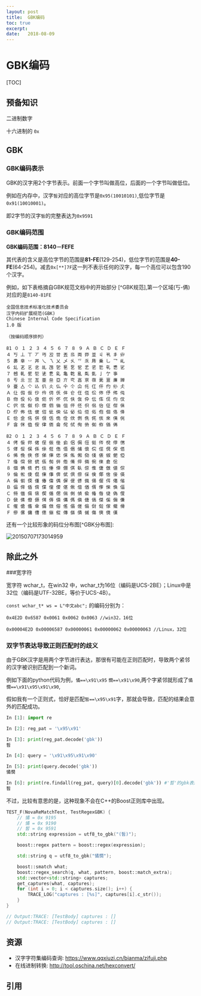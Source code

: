 ```yaml
---
layout: post
title:  GBK编码
toc: true 
excerpt: 
date:   2018-08-09
---
```

# GBK编码 

[TOC]

## 预备知识

二进制数字

十六进制的 ```0x```



## GBK

### GBK编码表示

GBK的汉字用2个字节表示。前面一个字节叫做高位，后面的一个字节叫做低位。

例如在内存中，汉字```皙```对应的高位字节是```0x95(10010101)```,低位字节是```0x91(10010001)```。

即2字节的汉字```皙```的完整表达为```0x9591```



### GBK编码范围

**GBK编码范围：8140－FEFE**

其代表的含义是高位字节的范围是**81-FE**(129-254)，低位字节的范围是**40-FE**(64-254)。减去```0x[**]7F```这一列不表示任何的汉字，每一个高位可以包含190个汉字。

例如，如下表格摘自GBK规范文档中的开始部分 [^GBK规范],第一个区域(丂-侢)对应的是```8140-81FE```

```
全国信息技术标准化技术委员会
汉字内码扩展规范(GBK)
Chinese Internal Code Specification
1.0 版

（按编码顺序排列）

81 ０ １ ２ ３ ４ ５ ６ ７ ８ ９ Ａ Ｂ Ｃ Ｄ Ｅ Ｆ
４ 丂 丄 丅 丆 丏 丒 丗 丟 丠 両 丣 並 丩 丮 丯 丱
５ 丳 丵 丷 丼 乀 乁 乂 乄 乆 乊 乑 乕 乗 乚 乛 乢
６ 乣 乤 乥 乧 乨 乪 乫 乬 乭 乮 乯 乲 乴 乵 乶 乷
７ 乸 乹 乺 乻 乼 乽 乿 亀 亁 亂 亃 亄 亅 亇 亊
８ 亐 亖 亗 亙 亜 亝 亞 亣 亪 亯 亰 亱 亴 亶 亷 亸
９ 亹 亼 亽 亾 仈 仌 仏 仐 仒 仚 仛 仜 仠 仢 仦 仧
Ａ 仩 仭 仮 仯 仱 仴 仸 仹 仺 仼 仾 伀 伂 伃 伄 伅
Ｂ 伆 伇 伈 伋 伌 伒 伓 伔 伕 伖 伜 伝 伡 伣 伨 伩
Ｃ 伬 伭 伮 伱 伳 伵 伷 伹 伻 伾 伿 佀 佁 佂 佄 佅
Ｄ 佇 佈 佉 佊 佋 佌 佒 佔 佖 佡 佢 佦 佨 佪 佫 佭
Ｅ 佮 佱 佲 併 佷 佸 佹 佺 佽 侀 侁 侂 侅 來 侇 侊
Ｆ 侌 侎 侐 侒 侓 侕 侖 侘 侙 侚 侜 侞 侟 価 侢

82 ０ １ ２ ３ ４ ５ ６ ７ ８ ９ Ａ Ｂ Ｃ Ｄ Ｅ Ｆ
４ 侤 侫 侭 侰 侱 侲 侳 侴 侶 侷 侸 侹 侺 侻 侼 侽
５ 侾 俀 俁 係 俆 俇 俈 俉 俋 俌 俍 俒 俓 俔 俕 俖
６ 俙 俛 俠 俢 俤 俥 俧 俫 俬 俰 俲 俴 俵 俶 俷 俹
７ 俻 俼 俽 俿 倀 倁 倂 倃 倄 倅 倆 倇 倈 倉 倊
８ 個 倎 倐 們 倓 倕 倖 倗 倛 倝 倞 倠 倢 倣 値 倧
９ 倫 倯 倰 倱 倲 倳 倴 倵 倶 倷 倸 倹 倻 倽 倿 偀
Ａ 偁 偂 偄 偅 偆 偉 偊 偋 偍 偐 偑 偒 偓 偔 偖 偗
Ｂ 偘 偙 偛 偝 偞 偟 偠 偡 偢 偣 偤 偦 偧 偨 偩 偪
Ｃ 偫 偭 偮 偯 偰 偱 偲 偳 側 偵 偸 偹 偺 偼 偽 傁
Ｄ 傂 傃 傄 傆 傇 傉 傊 傋 傌 傎 傏 傐 傑 傒 傓 傔
Ｅ 傕 傖 傗 傘 備 傚 傛 傜 傝 傞 傟 傠 傡 傢 傤 傦
Ｆ 傪 傫 傭 傮 傯 傰 傱 傳 傴 債 傶 傷 傸 傹 傼

```



还有一个比较形象的码位分布图[^GBK分布图]:

![20150707173014959](/Users/liujiaxiang/Document/olenet.github.io/_posts/static/pics/gbk.png)







## 除此之外

###宽字符

[宽字符]: https://blog.csdn.net/daliang126/article/details/53584395

宽字符 wchar_t，在win32 中，wchar_t为16位（编码是UCS-2BE）；Linux中是32位（编码是UTF-32BE，等价于UCS-4B）。

```const wchar_t* ws = L"中文abc";``` 的编码分别为：

```0x4E2D 0x6587 0x0061 0x0062 0x0063 //win32，16位```

```0x00004E2D 0x00006587 0x00000061 0x00000062 0x00000063 //Linux，32位```

 

### 双字节表达导致正则匹配时的歧义

由于GBK汉字是用两个字节进行表达，那很有可能在正则匹配时，导致两个紧邻的汉字被识别匹配到一个新词。

例如下面的python代码为例，```憰==\x91\x95``` ```憪==\x91\x90```,两个字紧邻就形成了```憰憪==\x91\x95\x91\x90```,

假如我有一个正则式，恰好是匹配```皙==\x95\x91```字，那就会导致，匹配的结果会意外的匹配成功。

```python
In [1]: import re

In [2]: reg_pat = '\x95\x91'

In [3]: print(reg_pat.decode('gbk'))
晳

In [4]: query = '\x91\x95\x91\x90'

In [5]: print(query.decode('gbk'))
憰憪

In [6]: print(re.findall(reg_pat, query)[0].decode('gbk')) #'晳'的gbk表达恰好在'憰憪'中, 会被匹配到
晳
```



不过，比较有意思的是，这种现象不会在C++的Boost正则库中出现。

```c++
TEST_F(NovaReMatchTest, TestRegexGBK) {
    // 憰 = 0x 9195
    // 憰 = 0x 9190
    // 皙 = 0x 9591
    std::string expression = utf8_to_gbk("(皙)");

    boost::regex pattern = boost::regex(expression);

    std::string q = utf8_to_gbk("憰憪");

    boost::smatch what;
    boost::regex_search(q, what, pattern, boost::match_extra);
    std::vector<std::string> captures;
    get_captures(what, captures);
    for (int i = 0; i < captures.size(); i++) {
        TRACE_LOG("captures : [%s]", captures[i].c_str());
    }
}

// Output:TRACE: [TestBody] captures : []
// Output:TRACE: [TestBody] captures : []
```





## 资源

- 汉字字符集编码查询: https://www.qqxiuzi.cn/bianma/zifuji.php
- 在线进制转换: http://tool.oschina.net/hexconvert/

## 引用

[GBK规范]: https://www.qqxiuzi.cn/zh/hanzi-gbk-bianma.php	"规范"



[GBK分布图]: https://blog.csdn.net/u010189459/article/details/46792115

